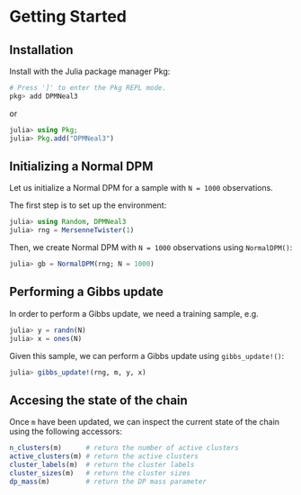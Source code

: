 # Getting Started

## Installation

Install with the Julia package manager Pkg:

```julia
# Press ']' to enter the Pkg REPL mode.
pkg> add DPMNeal3
```
or
```julia
julia> using Pkg; 
julia> Pkg.add("DPMNeal3")
```

## Initializing a Normal DPM

Let us initialize a Normal DPM for a sample with `N = 1000` observations.

The first step is to set up the environment:

```julia
julia> using Random, DPMNeal3
julia> rng = MersenneTwister(1)
```

Then, we create Normal DPM with `N = 1000` observations using `NormalDPM()`:

```julia
julia> gb = NormalDPM(rng; N = 1000)
```

## Performing a Gibbs update

In order to perform a Gibbs update, we need a training sample, e.g.

```julia
julia> y = randn(N)
julia> x = ones(N)
```

Given this sample, we can perform a Gibbs update using `gibbs_update!()`:

```julia
julia> gibbs_update!(rng, m, y, x)
```

## Accesing the state of the chain

Once `m` have been updated, we can inspect the current state of the chain using the following accessors:

```julia
n_clusters(m)      # return the number of active clusters
active_clusters(m) # return the active clusters
cluster_labels(m)  # return the cluster labels
cluster_sizes(m)   # return the cluster sizes
dp_mass(m)         # return the DP mass parameter
```
